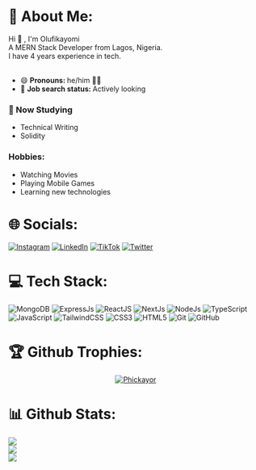 # 💫 About Me:
Hi :wave: , I'm Olufikayomi <br>
A MERN Stack Developer from Lagos, Nigeria. <br>
I have 4 years experience in tech. <br><br>
- 😄 <b> Pronouns: </b> he/him 👦🏼
- 💼 <b> Job search status: </b> Actively looking
### 🏫 Now Studying
* Technical Writing
* Solidity

### Hobbies:
* Watching Movies
* Playing Mobile Games
* Learning new technologies

# 🌐 Socials:
[![Instagram](https://img.shields.io/badge/Instagram-%23E4405F.svg?logo=Instagram&logoColor=white)](https://instagram.com/determineddev) [![LinkedIn](https://img.shields.io/badge/LinkedIn-%230077B5.svg?logo=linkedin&logoColor=white)](https://linkedin.com/in/olufikayomi-jetawo-79633a184) [![TikTok](https://img.shields.io/badge/TikTok-%23000000.svg?logo=TikTok&logoColor=white)](https://tiktok.com/@determineddev) [![Twitter](https://img.shields.io/badge/Twitter-%231DA1F2.svg?logo=Twitter&logoColor=white)](https://twitter.com/@FikayoJetawo) 

# 💻 Tech Stack:
![MongoDB](https://img.shields.io/badge/-MongoDB-13aa52?style=for-the-badge&logo=mongodb&logoColor=white)
![ExpressJs](https://img.shields.io/badge/Express.js-000000?logo=express&logoColor=fff&style=flat)
![ReactJS](https://img.shields.io/badge/-ReactJS-0000AA?logo=reactjs&logoColor=white&style=for-the-badge)
![NextJs](https://img.shields.io/badge/next.js-000000?style=for-the-badge&logo=nextdotjs&logoColor=white)
![NodeJs](https://img.shields.io/badge/-NodeJS-00aa00?logo=nodejs&logoColor=white&style=for-the-badge)
![TypeScript](https://img.shields.io/badge/TypeScript-007ACC?logo=typescript&logoColor=white)
![JavaScript](https://img.shields.io/badge/JavaScript-323330?style=plastic&logo=javascript&logoColor=F7DF1E)
![TailwindCSS](https://img.shields.io/badge/Tailwind%20CSS-06B6D4?logo=tailwindcss&logoColor=fff&style=flat)
![CSS3](https://img.shields.io/badge/css3-%231572B6.svg?style=for-the-badge&logo=css3&logoColor=white)
![HTML5](https://img.shields.io/badge/html5-%23E34F26.svg?style=for-the-badge&logo=html5&logoColor=white) 
![Git](https://img.shields.io/badge/git-%23F05033.svg?style=for-the-badge&logo=git&logoColor=white)
![GitHub](https://img.shields.io/badge/github-%23121011.svg?style=for-the-badge&logo=github&logoColor=white)
# 🏆 Github Trophies:
<p align="center"> <a href="https://github.com/Phickayor/github-profile-trophy"><img src="https://github-profile-trophy.vercel.app/?username=Phickayor&layout=compact&theme=algolia" alt="Phickayor" /></a> </p>

# 📊 Github Stats:

![](https://github-readme-stats.vercel.app/api?username=Phickayor&theme=dark&hide_border=false&include_all_commits=false&count_private=false)<br/>
![](https://github-readme-streak-stats.herokuapp.com/?user=Phickayor&theme=dark&hide_border=false)<br/>
![](https://github-readme-stats.vercel.app/api/top-langs/?username=Phickayor&theme=dark&hide_border=false&include_all_commits=false&count_private=false&layout=compact)

